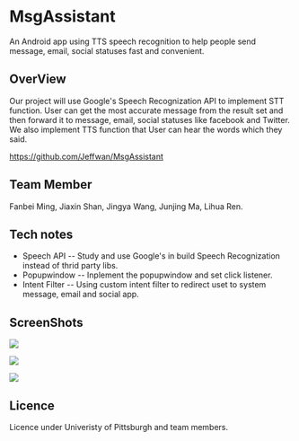 # MsgAssistant

An Android app using TTS speech recognition to help people send message, email, social statuses fast and convenient.

## OverView

Our project will use Google's Speech Recognization API to implement STT function. User can get the most
accurate message from the result set and then forward it to  message, email, social statuses like facebook 
and Twitter. We also implement TTS function that User can hear the words which they said.  

https://github.com/Jeffwan/MsgAssistant

## Team Member

Fanbei Ming, Jiaxin Shan, Jingya Wang, Junjing Ma, Lihua Ren.

## Tech notes

* Speech API     -- Study and use Google's in build Speech Recognization instead of thrid party libs.
* Popupwindow    -- Inplement the popupwindow and set click listener.
* Intent Filter  -- Using custom intent filter to redirect uset to system message, email and social app.

## ScreenShots

![](https://lh3.googleusercontent.com/-3jZhHolt2VM/UndIdEDAmQI/AAAAAAAAAT8/j1Aj-BEgkag/w514-h822-no/Screenshot_2013-11-04-01-29-07.png)

![](https://lh3.googleusercontent.com/-3jZhHolt2VM/UndIdEDAmQI/AAAAAAAAAT8/j1Aj-BEgkag/w514-h822-no/Screenshot_2013-11-04-01-29-07.png)

![](https://lh5.googleusercontent.com/-RoeJvKCnz1c/UndIdESiH-I/AAAAAAAAAT4/9OSrdZfIbKM/w514-h822-no/Screenshot_2013-11-04-01-34-43.png)


## Licence

Licence under Univeristy of Pittsburgh and team members.
